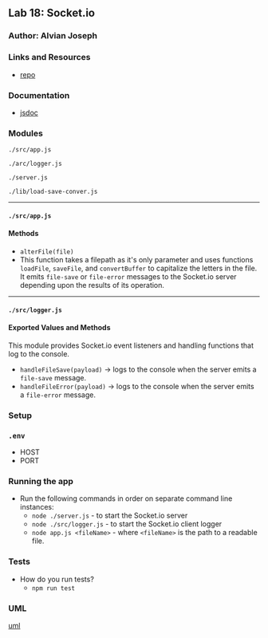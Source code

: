
## Lab 18: Socket.io

### Author: Alvian Joseph

### Links and Resources
* [repo]()

### Documentation
* [jsdoc](./docs/)

### Modules

`./src/app.js`

`./arc/logger.js`

`./server.js`

`./lib/load-save-conver.js`

-----

#### `./src/app.js`
#### Methods
* `alterFile(file)`
* This function takes a filepath as it's only parameter and uses functions `loadFile`, `saveFile`, and `convertBuffer` to capitalize the letters in the file. It emits `file-save` or `file-error` messages to the Socket.io server depending upon the results of its operation.

-----

#### `./src/logger.js`
#### Exported Values and Methods
This module provides Socket.io event listeners and handling functions that log to the console.
* `handleFileSave(payload)` -> logs to the console when the server emits a `file-save` message.
* `handleFileError(payload)` -> logs to the console when the server emits a `file-error` message.


### Setup
### `.env`
* HOST 
* PORT 

### Running the app
* Run the following commands in order on separate command line instances:
  * `node ./server.js` - to start the Socket.io server
  * `node ./src/logger.js` - to start the Socket.io client logger
  * `node app.js <fileName>` - where `<fileName>` is the path to a readable file. 

### Tests
* How do you run tests?
  * `npm run test`

### UML
[uml]()